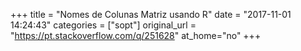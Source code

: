 +++
title = "Nomes de Colunas Matriz usando R"
date = "2017-11-01 14:24:43"
categories = ["sopt"]
original_url = "https://pt.stackoverflow.com/q/251628"
at_home="no"
+++

